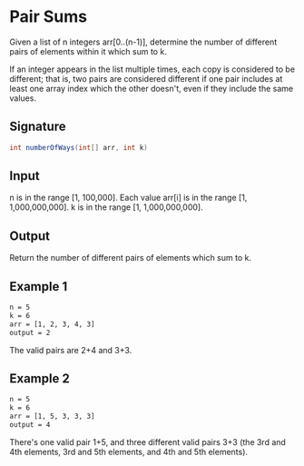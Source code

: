 # Pair Sums

Given a list of n integers arr[0..(n-1)], determine the number of different pairs of elements within it which sum to k.

If an integer appears in the list multiple times, each copy is considered to be different; that is, two pairs are considered different if one pair includes at least one array index which the other doesn't, even if they include the same values.

## Signature
```java
int numberOfWays(int[] arr, int k)
```

## Input
n is in the range [1, 100,000].
Each value arr[i] is in the range [1, 1,000,000,000].
k is in the range [1, 1,000,000,000].

## Output
Return the number of different pairs of elements which sum to k.

## Example 1
```sh
n = 5
k = 6
arr = [1, 2, 3, 4, 3]
output = 2
```
The valid pairs are 2+4 and 3+3.

## Example 2
```sh
n = 5
k = 6
arr = [1, 5, 3, 3, 3]
output = 4
```
There's one valid pair 1+5, and three different valid pairs 3+3 (the 3rd and 4th elements, 3rd and 5th elements, and 4th and 5th elements).